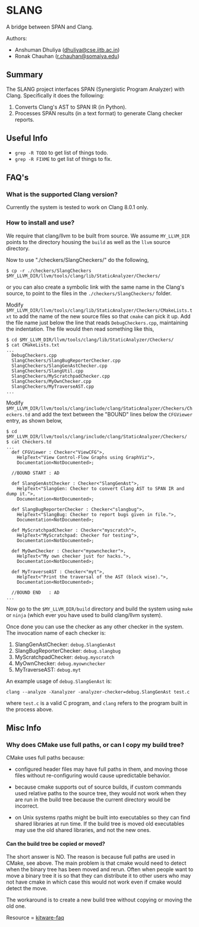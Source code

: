 SLANG
=======
A bridge between SPAN and Clang.

Authors: <br>
- Anshuman Dhuliya (dhuliya@cse.iitb.ac.in) <br>
- Ronak Chauhan (r.chauhan@somaiya.edu)

Summary
--------
The SLANG project interfaces SPAN (Synergistic Program Analyzer) with Clang.
Specifically it does the following:

1. Converts Clang's AST to SPAN IR (in Python).
2. Processes SPAN results (in a text format) to generate Clang checker reports.

Useful Info
------------
* `grep -R TODO` to get list of things todo.
* `grep -R FIXME` to get list of things to fix.

FAQ's
----------

### What is the supported Clang version?

Currently the system is tested to work on Clang 8.0.1 only.

### How to install and use?

We require that clang/llvm to be built from source. We assume `MY_LLVM_DIR` points to the directory housing the `build` as well as the `llvm` source directory.

Now to use "./checkers/SlangCheckers/" do the following,

    $ cp -r ./checkers/SlangCheckers $MY_LLVM_DIR/llvm/tools/clang/lib/StaticAnalyzer/Checkers/

or you can also create a symbolic link with the same name in the Clang's source, to point to the files in the `./checkers/SlangCheckers/` folder.

Modify `$MY_LLVM_DIR/llvm/tools/clang/lib/StaticAnalyzer/Checkers/CMakeLists.txt` to add the name of the new source files so that `cmake` can pick it up. Add the file name just below the line that reads `DebugCheckers.cpp`, maintaining the indentation. The file would then read something like this,

    $ cd $MY_LLVM_DIR/llvm/tools/clang/lib/StaticAnalyzer/Checkers/
    $ cat CMakeLists.txt
    ...
      DebugCheckers.cpp
      SlangCheckers/SlangBugReporterChecker.cpp
      SlangCheckers/SlangGenAstChecker.cpp
      SlangCheckers/SlangUtil.cpp
      SlangCheckers/MyScratchpadChecker.cpp
      SlangCheckers/MyOwnChecker.cpp
      SlangCheckers/MyTraverseAST.cpp
    ...

Modify `$MY_LLVM_DIR/llvm/tools/clang/include/clang/StaticAnalyzer/Checkers/Checkers.td`
and add the text between the "BOUND" lines below the `CFGViewer` entry, as shown below,

    $ cd $MY_LLVM_DIR/llvm/tools/clang/include/clang/StaticAnalyzer/Checkers/
    $ cat Checkers.td
    ...
      def CFGViewer : Checker<"ViewCFG">,
        HelpText<"View Control-Flow Graphs using GraphViz">,
        Documentation<NotDocumented>;
      
      //BOUND START : AD
      
      def SlangGenAstChecker : Checker<"SlangGenAst">,
        HelpText<"SlangGen: Checker to convert Clang AST to SPAN IR and dump it.">,
        Documentation<NotDocumented>;
      
      def SlangBugReporterChecker : Checker<"slangbug">,
        HelpText<"SlangBug: Checker to report bugs given in file.">,
        Documentation<NotDocumented>;
      
      def MyScratchpadChecker : Checker<"myscratch">,
        HelpText<"MyScratchpad: Checker for testing">,
        Documentation<NotDocumented>;
      
      def MyOwnChecker : Checker<"myownchecker">,
        HelpText<"My own checker just for hacks.">,
        Documentation<NotDocumented>;
      
      def MyTraverseAST : Checker<"myt">,
        HelpText<"Print the traversal of the AST (block wise).">,
        Documentation<NotDocumented>;
      
      //BOUND END   : AD
    ...


Now go to the `$MY_LLVM_DIR/build` directory and build the system using `make` or `ninja` (which ever you have used to build clang/llvm system).

Once done you can use the checker as any other checker in the system.
The invocation name of each checker is:

1. SlangGenAstChecker: `debug.SlangGenAst`
1. SlangBugReporterChecker: `debug.slangbug`
1. MyScratchpadChecker: `debug.myscratch`
1. MyOwnChecker: `debug.myownchecker`
1. MyTraverseAST: `debug.myt`

An example usage of `debug.SlangGenAst` is:

    clang --analyze -Xanalyzer -analyzer-checker=debug.SlangGenAst test.c

where `test.c` is a valid C program, and `clang` refers to the program
built in the process above.


Misc Info
--------------------------------

### Why does CMake use full paths, or can I copy my build tree?

CMake uses full paths because:

* configured header files may have full paths in them, and moving those files without re-configuring would cause upredictable behavior.

* because cmake supports out of source builds, if custom commands used relative paths to the source tree, they would not work when they are run in the build tree because the current directory would be incorrect.

* on Unix systems rpaths might be built into executables so they can find shared libraries at run time. If the build tree is moved old executables may use the old shared libraries, and not the new ones.

#### Can the build tree be copied or moved?

The short answer is NO. The reason is because full paths are used in CMake, see above. The main problem is that cmake would need to detect when the binary tree has been moved and rerun. Often when people want to move a binary tree it is so that they can distribute it to other users who may not have cmake in which case this would not work even if cmake would detect the move.

The workaround is to create a new build tree without copying or moving the old one.

Resource = [kitware-faq](https://gitlab.kitware.com/cmake/community/wikis/FAQ#why-does-cmake-use-full-paths-or-can-i-copy-my-build-tree)

